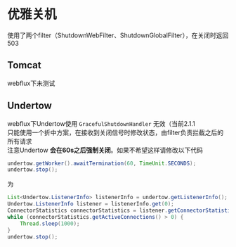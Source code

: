 # 优雅关机
使用了两个filter（ShutdownWebFilter、ShutdownGlobalFilter），在关闭时返回503

## Tomcat
webflux下未测试

## Undertow
webflux下Undertow使用 `GracefulShutdownHandler` 无效（当前2.1.1  
只能使用一个折中方案，在接收到关闭信号时修改状态，由filter负责拦截之后的所有请求  
注意Undertow **会在60s之后强制关闭**。如果不希望这样请修改以下代码

```java
undertow.getWorker().awaitTermination(60, TimeUnit.SECONDS);
undertow.stop();
```

为
```java
List<Undertow.ListenerInfo> listenerInfo = undertow.getListenerInfo();
Undertow.ListenerInfo listener = listenerInfo.get(0);
ConnectorStatistics connectorStatistics = listener.getConnectorStatistics();
while (connectorStatistics.getActiveConnections() > 0) {
    Thread.sleep(1000);
}
undertow.stop();
```
